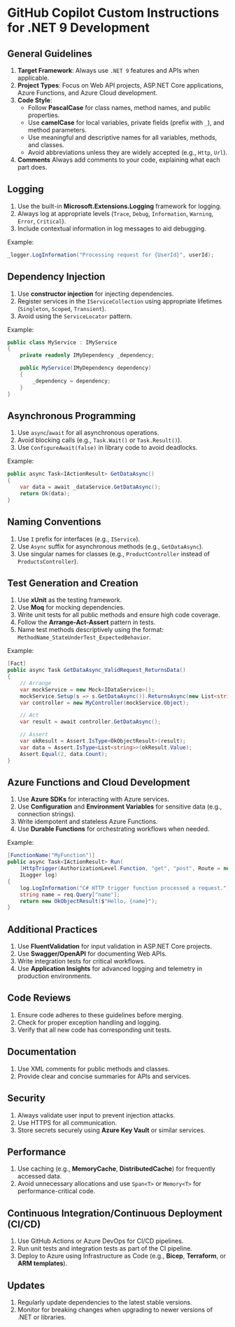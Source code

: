 # GitHub Copilot Custom Instructions for .NET 9 Development

## General Guidelines
1. **Target Framework**: Always use `.NET 9` features and APIs when applicable.
2. **Project Types**: Focus on Web API projects, ASP.NET Core applications, Azure Functions, and Azure Cloud development.
3. **Code Style**:
   - Follow **PascalCase** for class names, method names, and public properties.
   - Use **camelCase** for local variables, private fields (prefix with `_`), and method parameters.
   - Use meaningful and descriptive names for all variables, methods, and classes.
   - Avoid abbreviations unless they are widely accepted (e.g., `Http`, `Url`).
4. **Comments** Always add comments to your code, explaining what each part does.

## Logging
1. Use the built-in **Microsoft.Extensions.Logging** framework for logging.
2. Always log at appropriate levels (`Trace`, `Debug`, `Information`, `Warning`, `Error`, `Critical`).
3. Include contextual information in log messages to aid debugging.

Example:
```csharp
_logger.LogInformation("Processing request for {UserId}", userId);
```

## Dependency Injection
1. Use **constructor injection** for injecting dependencies.
2. Register services in the `IServiceCollection` using appropriate lifetimes (`Singleton`, `Scoped`, `Transient`).
3. Avoid using the `ServiceLocator` pattern.

Example:
```csharp
public class MyService : IMyService
{
    private readonly IMyDependency _dependency;

    public MyService(IMyDependency dependency)
    {
        _dependency = dependency;
    }
}
```

## Asynchronous Programming
1. Use `async`/`await` for all asynchronous operations.
2. Avoid blocking calls (e.g., `Task.Wait()` or `Task.Result()`).
3. Use `ConfigureAwait(false)` in library code to avoid deadlocks.

Example:
```csharp
public async Task<IActionResult> GetDataAsync()
{
    var data = await _dataService.GetDataAsync();
    return Ok(data);
}
```

## Naming Conventions
1. Use `I` prefix for interfaces (e.g., `IService`).
2. Use `Async` suffix for asynchronous methods (e.g., `GetDataAsync`).
3. Use singular names for classes (e.g., `ProductController` instead of `ProductsController`).

## Test Generation and Creation
1. Use **xUnit** as the testing framework.
2. Use **Moq** for mocking dependencies.
3. Write unit tests for all public methods and ensure high code coverage.
4. Follow the **Arrange-Act-Assert** pattern in tests.
5. Name test methods descriptively using the format: `MethodName_StateUnderTest_ExpectedBehavior`.

Example:
```csharp
[Fact]
public async Task GetDataAsync_ValidRequest_ReturnsData()
{
    // Arrange
    var mockService = new Mock<IDataService>();
    mockService.Setup(s => s.GetDataAsync()).ReturnsAsync(new List<string> { "Item1", "Item2" });
    var controller = new MyController(mockService.Object);

    // Act
    var result = await controller.GetDataAsync();

    // Assert
    var okResult = Assert.IsType<OkObjectResult>(result);
    var data = Assert.IsType<List<string>>(okResult.Value);
    Assert.Equal(2, data.Count);
}
```

## Azure Functions and Cloud Development
1. Use **Azure SDKs** for interacting with Azure services.
2. Use **Configuration** and **Environment Variables** for sensitive data (e.g., connection strings).
3. Write idempotent and stateless Azure Functions.
4. Use **Durable Functions** for orchestrating workflows when needed.

Example:
```csharp
[FunctionName("MyFunction")]
public async Task<IActionResult> Run(
    [HttpTrigger(AuthorizationLevel.Function, "get", "post", Route = null)] HttpRequest req,
    ILogger log)
{
    log.LogInformation("C# HTTP trigger function processed a request.");
    string name = req.Query["name"];
    return new OkObjectResult($"Hello, {name}");
}
```

## Additional Practices
1. Use **FluentValidation** for input validation in ASP.NET Core projects.
2. Use **Swagger/OpenAPI** for documenting Web APIs.
3. Write integration tests for critical workflows.
4. Use **Application Insights** for advanced logging and telemetry in production environments.

## Code Reviews
1. Ensure code adheres to these guidelines before merging.
2. Check for proper exception handling and logging.
3. Verify that all new code has corresponding unit tests.

## Documentation
1. Use XML comments for public methods and classes.
2. Provide clear and concise summaries for APIs and services.

## Security
1. Always validate user input to prevent injection attacks.
2. Use HTTPS for all communication.
3. Store secrets securely using **Azure Key Vault** or similar services.

## Performance
1. Use caching (e.g., **MemoryCache**, **DistributedCache**) for frequently accessed data.
2. Avoid unnecessary allocations and use `Span<T>` or `Memory<T>` for performance-critical code.

## Continuous Integration/Continuous Deployment (CI/CD)
1. Use GitHub Actions or Azure DevOps for CI/CD pipelines.
2. Run unit tests and integration tests as part of the CI pipeline.
3. Deploy to Azure using Infrastructure as Code (e.g., **Bicep**, **Terraform**, or **ARM templates**).

## Updates
1. Regularly update dependencies to the latest stable versions.
2. Monitor for breaking changes when upgrading to newer versions of .NET or libraries.